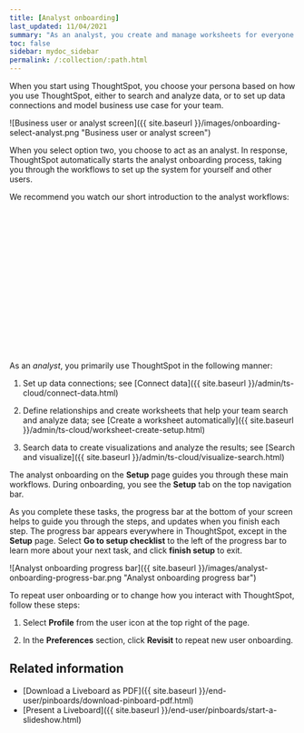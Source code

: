 ```yaml
---
title: [Analyst onboarding]
last_updated: 11/04/2021
summary: "As an analyst, you create and manage worksheets for everyone in your organization. Let us guide you through the necessary steps."
toc: false
sidebar: mydoc_sidebar
permalink: /:collection/:path.html
---
```


When you start using ThoughtSpot, you choose your persona based on how you use ThoughtSpot, either to search and analyze data, or to set up data connections and model business use case for your team.

![Business user or analyst screen]({{ site.baseurl }}/images/onboarding-select-analyst.png "Business user or analyst screen")

When you select option two, you choose to act as an analyst. In response, ThoughtSpot automatically starts the analyst onboarding process, taking you through the workflows to set up the system for yourself and other users.

We recommend you watch our short introduction to the analyst workflows:

<div><script src="https://fast.wistia.com/embed/medias/dmue1pc6fp.jsonp" async></script><script src="https://fast.wistia.com/assets/external/E-v1.js" async></script><span class="wistia_embed wistia_async_dmue1pc6fp popover=true popoverAnimateThumbnail=true popoverBorderColor=4E55FD popoverBorderWidth=2" style="display:inline-block;height:252px;position:relative;width:450px">&nbsp;</span></div>

As an *analyst*, you primarily use ThoughtSpot in the following manner:

1. Set up data connections; see [Connect data]({{ site.baseurl }}/admin/ts-cloud/connect-data.html)

2. Define relationships and create worksheets that help your team search and analyze data; see [Create a worksheet automatically]({{ site.baseurl }}/admin/ts-cloud/worksheet-create-setup.html)

3. Search data to create visualizations and analyze the results; see [Search and visualize]({{ site.baseurl }}/admin/ts-cloud/visualize-search.html)

The analyst onboarding on the **Setup** page guides you through these main workflows. During onboarding, you see the **Setup** tab on the top navigation bar.

As you complete these tasks, the progress bar at the bottom of your screen helps to guide you through the steps, and updates when you finish each step. The progress bar appears everywhere in ThoughtSpot, except in the **Setup** page. Select **Go to setup checklist** to the left of the progress bar to learn more about your next task, and click **finish setup** to exit.

![Analyst onboarding progress bar]({{ site.baseurl }}/images/analyst-onboarding-progress-bar.png "Analyst onboarding progress bar")

To repeat user onboarding or to change how you interact with ThoughtSpot, follow these steps:

1. Select **Profile** from the user icon at the top right of the page.

2. In the **Preferences** section, click **Revisit** to repeat new user onboarding.

<!--
1. [Connect to your data]({{ site.baseurl }}/admin/ts-cloud/connect-data.html): Learn how to connect ThoughtSpot to your live data in Snowflake or RedShift databases.<br>
    ![]({{ site.baseurl }}/images/connect-to-data.png "Connect to data")

2. [Join tables ]({{ site.baseurl }}/admin/ts-cloud/tables-join.html): Join the related tables in your database, to search across all your data.<br>
   ![]({{ site.baseurl }}/images/join-tables.png "Join tables")

3. [Create Worksheets]({{ site.baseurl }}/admin/ts-cloud/worksheet-create.html): Create worksheets to model your business use cases.<br>
   ![]({{ site.baseurl }}/images/create-worksheet.png "Create Worksheets")

4. [Visualize and save Search results as Answers]({{ site.baseurl }}/admin/ts-cloud/visualize-search.html): Learn how to search your data to get instant Answers as interactive tables and charts.<br>
   ![]({{ site.baseurl }}/images/visualize-data-answers.png "Visualize data Search as Answers")

5. [Publish collections of Answers as Liveboards]({{ site.baseurl }}/admin/ts-cloud/pinboard-compose.html): Collate all the Answers that support your use case in a single interactive and sharable Liveboard.<br>
    ![]({{ site.baseurl }}/images/publish-in-pinboards.png "Publish Answers as Liveboards")
-->
<!--
## Onboarding video

<script src="https://fast.wistia.com/embed/medias/dmue1pc6fp.jsonp" async></script><script src="https://fast.wistia.com/assets/external/E-v1.js" async></script><span class="wistia_embed wistia_async_dmue1pc6fp popover=true popoverAnimateThumbnail=true popoverBorderColor=4E55FD popoverBorderWidth=2" style="display:inline-block;height:252px;position:relative;width:450px">&nbsp;</span> -->

## Related information

- [Download a Liveboard as PDF]({{ site.baseurl }}/end-user/pinboards/download-pinboard-pdf.html)
- [Present a Liveboard]({{ site.baseurl }}/end-user/pinboards/start-a-slideshow.html)
